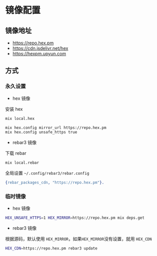 # 镜像配置

## 镜像地址

- <https://repo.hex.pm>
- <https://cdn.jsdelivr.net/hex>
- <https://hexpm.upyun.com>

## 方式

### 永久设置

- hex 镜像

安装 hex

```sh
mix local.hex
```

```sh
mix hex.config mirror_url https://repo.hex.pm
mix hex.config unsafe_https true
```

- rebar3 镜像

下载 rebar

```sh
mix local.rebar
```

全局设置 `~/.config/rebar3/rebar.config`

```erlang
{rebar_packages_cdn, "https://repo.hex.pm"}.
```

### 临时镜像

- hex 镜像

```sh
HEX_UNSAFE_HTTPS=1 HEX_MIRROR=https://repo.hex.pm mix deps.get
```

- rebar3 镜像

根据源码，默认使用 `HEX_MIRROR`，如果`HEX_MIRROR`没有设置，就用 `HEX_CDN`

```sh
HEX_CDN=https://repo.hex.pm rebar3 update
```

